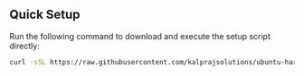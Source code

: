 ## Quick Setup
Run the following command to download and execute the setup script directly:

```bash
curl -sSL https://raw.githubusercontent.com/kalprajsolutions/ubuntu-hardening-automation/main/ubuntu-hardening-automation.sh | sudo bash
